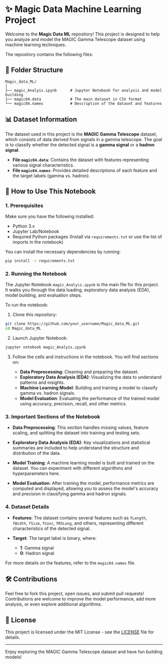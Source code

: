 
# ✨ Magic Data Machine Learning Project

Welcome to the **Magic Data ML** repository! This project is designed to help you analyze and model the MAGIC Gamma Telescope dataset using machine learning techniques.

The repository contains the following files:

## 📂 Folder Structure

```
Magic_data_ML/
│
├── magic_Analyis.ipynb      # Jupyter Notebook for analysis and model building
├── magic04.data             # The main dataset in CSV format
└── magic04.names            # Description of the dataset and features
```

## 📊 Dataset Information

The dataset used in this project is the **MAGIC Gamma Telescope** dataset, which consists of data derived from signals in a gamma telescope. The goal is to classify whether the detected signal is a **gamma signal** or a **hadron signal**.

- **File `magic04.data`**: Contains the dataset with features representing various signal characteristics.
- **File `magic04.names`**: Provides detailed descriptions of each feature and the target labels (gamma vs. hadron).

## 🚀 How to Use This Notebook

### 1. Prerequisites

Make sure you have the following installed:

- Python 3.x
- Jupyter Lab/Notebook
- Required Python packages (Install via `requirements.txt` or use the list of imports in the notebook)

You can install the necessary dependencies by running:

```bash
pip install -r requirements.txt
```

### 2. Running the Notebook

The Jupyter Notebook `magic_Analyis.ipynb` is the main file for this project. It walks you through the data loading, exploratory data analysis (EDA), model building, and evaluation steps.

To run the notebook:

1. Clone this repository:

```bash
git clone https://github.com/your_username/Magic_data_ML.git
cd Magic_data_ML
```

2. Launch Jupyter Notebook:

```bash
jupyter notebook magic_Analyis.ipynb
```

3. Follow the cells and instructions in the notebook. You will find sections on:

   - **Data Preprocessing**: Cleaning and preparing the dataset.
   - **Exploratory Data Analysis (EDA)**: Visualizing the data to understand patterns and insights.
   - **Machine Learning Model**: Building and training a model to classify gamma vs. hadron signals.
   - **Model Evaluation**: Evaluating the performance of the trained model using accuracy, precision, recall, and other metrics.

### 3. Important Sections of the Notebook

- **Data Preprocessing**: 
  This section handles missing values, feature scaling, and splitting the dataset into training and testing sets.
  
- **Exploratory Data Analysis (EDA)**: 
  Key visualizations and statistical summaries are included to help understand the structure and distribution of the data.

- **Model Training**:
  A machine learning model is built and trained on the dataset. You can experiment with different algorithms and hyperparameters here.

- **Model Evaluation**:
  After training the model, performance metrics are computed and displayed, allowing you to assess the model's accuracy and precision in classifying gamma and hadron signals.

### 4. Dataset Details

- **Features**: 
  The dataset contains several features such as `fLength`, `fWidth`, `fSize`, `fConc`, `fM3Long`, and others, representing different characteristics of the detected signal.

- **Target**:
  The target label is binary, where:
  - **1**: Gamma signal
  - **0**: Hadron signal

For more details on the features, refer to the `magic04.names` file.

## 🛠️ Contributions

Feel free to fork this project, open issues, and submit pull requests! Contributions are welcome to improve the model performance, add more analysis, or even explore additional algorithms.

## 📄 License

This project is licensed under the MIT License - see the [LICENSE](LICENSE) file for details.

---

Enjoy exploring the MAGIC Gamma Telescope dataset and have fun building models!
